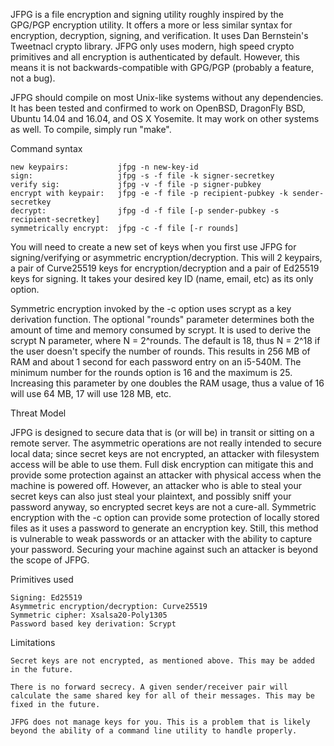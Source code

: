 JFPG is a file encryption and signing utility 
roughly inspired by the GPG/PGP encryption utility. It
offers a more or less similar  syntax for encryption,
decryption, signing, and verification. It uses
Dan Bernstein's Tweetnacl crypto library. JFPG
only uses  modern, high speed crypto primitives 
and all encryption is authenticated by default. 
However, this means it is not backwards-compatible
with GPG/PGP (probably a feature, not a bug). 

JFPG should compile on most Unix-like systems without any
dependencies. It has been tested and confirmed to work on 
OpenBSD, DragonFly BSD, Ubuntu 14.04 and 16.04, and OS X Yosemite. 
It may work on other systems as well. 
To compile, simply run "make".

Command syntax

	new keypairs:           jfpg -n new-key-id
	sign:                   jfpg -s -f file -k signer-secretkey
	verify sig:   	        jfpg -v -f file -p signer-pubkey
	encrypt with keypair:   jfpg -e -f file -p recipient-pubkey -k sender-secretkey
	decrypt:                jfpg -d -f file [-p sender-pubkey -s recipient-secretkey] 
	symmetrically encrypt:	jfpg -c -f file [-r rounds]

You will need to create a new set of keys when you first use JFPG 
for signing/verifying or asymmetric encryption/decryption. 
This will 2 keypairs, a pair of Curve25519 keys for encryption/decryption
and a pair of Ed25519 keys for signing. It takes your desired key ID
(name, email, etc) as its only option.

Symmetric encryption invoked by the -c option uses scrypt as a key derivation function. 
The optional "rounds" parameter determines both the amount of time and memory consumed by scrypt. 
It is used to derive the scrypt N parameter, where N = 2^rounds. The default is 18, thus N = 2^18
if the user doesn't specify the number of rounds. This results in 256 MB of RAM and
about 1 second for each password entry on an i5-540M. The minimum number for the rounds option 
is 16 and the maximum is 25. Increasing this parameter by one doubles the RAM usage, thus 
a value of 16 will use 64 MB, 17 will use 128 MB, etc.  

Threat Model

JFPG is designed to secure data that is (or will be) in transit or sitting on a remote server.
The asymmetric operations are not really intended to secure local data; since secret
keys are not encrypted, an attacker with filesystem access will be  able to use them. 
Full disk encryption can mitigate this and provide some protection against an attacker
with physical access when the machine is powered off. However, an attacker who is able to steal 
your secret keys can also just steal your plaintext, and possibly sniff your password anyway,
so encrypted secret keys are not a cure-all. Symmetric encryption with the -c option can provide 
some protection of locally stored files as it uses a password to generate an encryption key.
Still, this method is vulnerable to weak passwords or an attacker with the ability to capture your 
password. Securing your machine against such an attacker is beyond the scope of JFPG. 
 
Primitives used

	Signing: Ed25519
	Asymmetric encryption/decryption: Curve25519
	Symmetric cipher: Xsalsa20-Poly1305
	Password based key derivation: Scrypt

Limitations

	Secret keys are not encrypted, as mentioned above. This may be added
	in the future. 

	There is no forward secrecy. A given sender/receiver pair will
	calculate the same shared key for all of their messages. This may be 
	fixed in the future. 

	JFPG does not manage keys for you. This is a problem that is likely
	beyond the ability of a command line utility to handle properly. 


